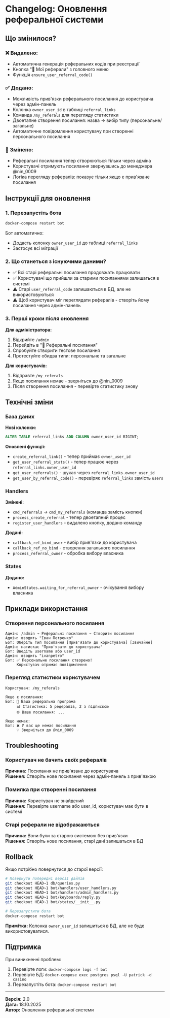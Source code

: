 # Changelog: Оновлення реферальної системи

## Що змінилося?

### ❌ Видалено:
- Автоматична генерація реферальних кодів при реєстрації
- Кнопка "🔗 Мої реферали" з головного меню
- Функція `ensure_user_referral_code()`

### ✅ Додано:
- Можливість прив'язки реферального посилання до користувача через адмін-панель
- Колонка `owner_user_id` в таблиці `referral_links`
- Команда `/my_referals` для перегляду статистики
- Двоетапне створення посилання: назва → вибір типу (персональне/загальне)
- Автоматичне повідомлення користувачу при створенні персонального посилання

### 🔄 Змінено:
- Реферальні посилання тепер створюються тільки через адміна
- Користувачі отримують посилання звернувшись до менеджера @nin_0009
- Логіка перегляду рефералів: показує тільки якщо є прив'язане посилання

## Інструкції для оновлення

### 1. Перезапустіть бота
```bash
docker-compose restart bot
```

Бот автоматично:
- Додасть колонку `owner_user_id` до таблиці `referral_links`
- Застосує всі міграції

### 2. Що станеться з існуючими даними?

- ✅ Всі старі реферальні посилання продовжать працювати
- ✅ Користувачі що прийшли за старими посиланнями залишаться в системі
- ⚠️ Старі `user_referral_code` залишаються в БД, але не використовуються
- ⚠️ Щоб користувач міг переглядати рефералів - створіть йому посилання через адмін-панель

### 3. Перші кроки після оновлення

**Для адміністратора:**
1. Відкрийте `/admin`
2. Перейдіть в "🔗 Реферальні посилання"
3. Спробуйте створити тестове посилання
4. Протестуйте обидва типи: персональне та загальне

**Для користувачів:**
1. Відправте `/my_referals`
2. Якщо посилання немає - зверніться до @nin_0009
3. Після створення посилання - перевірте статистику знову

## Технічні зміни

### База даних

**Нові колонки:**
```sql
ALTER TABLE referral_links ADD COLUMN owner_user_id BIGINT;
```

**Оновлені функції:**
- `create_referral_link()` - тепер приймає `owner_user_id`
- `get_user_referral_stats()` - тепер працює через `referral_links.owner_user_id`
- `get_user_referrals()` - шукає через `referral_links.owner_user_id`
- `get_user_by_referral_code()` - перевіряє `referral_links` замість `users`

### Handlers

**Змінені:**
- `cmd_referrals` → `cmd_my_referrals` (команда замість кнопки)
- `process_create_referral` - тепер двоетапний процес
- `register_user_handlers` - видалено кнопку, додано команду

**Додані:**
- `callback_ref_bind_user` - вибір прив'язки до користувача
- `callback_ref_no_bind` - створення загального посилання
- `process_referral_owner` - обробка вибору власника

### States

**Додано:**
- `AdminStates.waiting_for_referral_owner` - очікування вибору власника

## Приклади використання

### Створення персонального посилання

```
Адмін: /admin → Реферальні посилання → Створити посилання
Адмін: вводить "Іван Петренко"
Бот: Оберіть тип посилання [Прив'язати до користувача] [Звичайне]
Адмін: натискає "Прив'язати до користувача"
Бот: Введіть username або user_id
Адмін: вводить "ivanpetro"
Бот: ✅ Персональне посилання створено!
     Користувач отримає повідомлення
```

### Перегляд статистики користувачем

```
Користувач: /my_referals

Якщо є посилання:
Бот: 🔗 Ваша реферальна програма
     📊 Статистика: 5 рефералів, 2 з підпискою
     🌐 Ваше посилання: ...

Якщо немає:
Бот: ❌ У вас ще немає посилання
     💡 Зверніться до @nin_0009
```

## Troubleshooting

### Користувач не бачить своїх рефералів
**Причина:** Посилання не прив'язане до користувача  
**Рішення:** Створіть нове посилання через адмін-панель з прив'язкою

### Помилка при створенні посилання
**Причина:** Користувач не знайдений  
**Рішення:** Перевірте username або user_id, користувач має бути в системі

### Старі реферали не відображаються
**Причина:** Вони були за старою системою без прив'язки  
**Рішення:** Створіть нове посилання, старі дані залишаться в БД

## Rollback

Якщо потрібно повернутися до старої версії:

```bash
# Повернути попередні версії файлів
git checkout HEAD~1 db/queries.py
git checkout HEAD~1 bot/handlers/user_handlers.py
git checkout HEAD~1 bot/handlers/admin_handlers.py
git checkout HEAD~1 bot/keyboards/reply.py
git checkout HEAD~1 bot/states/__init__.py

# Перезапустити бота
docker-compose restart bot
```

**Примітка:** Колонка `owner_user_id` залишиться в БД, але не буде використовуватися.

## Підтримка

При виникненні проблем:
1. Перевірте логи: `docker-compose logs -f bot`
2. Перевірте БД: `docker-compose exec postgres psql -U patrick -d casino`
3. Перезапустіть бота: `docker-compose restart bot`

---

**Версія:** 2.0  
**Дата:** 18.10.2025  
**Автор:** Оновлення реферальної системи

